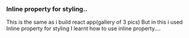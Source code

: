 ### Inline property for styling..

This is the same as i build react app(gallery of 3 pics)
But in this i used Inline property for styling
I learnt how to use inline property....
